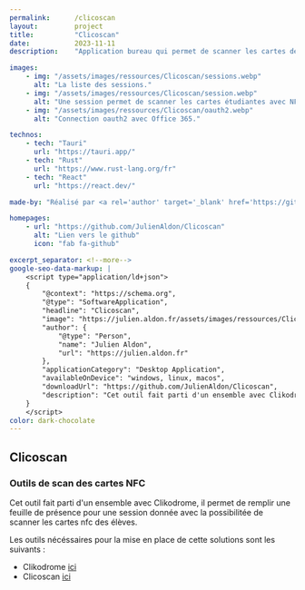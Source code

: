 ```yaml
---
permalink:      /clicoscan
layout:         project
title:          "Clicoscan"
date:           2023-11-11
description:    "Application bureau qui permet de scanner les cartes des élèves pour l'émargement à epitech Lyon."

images:
    - img: "/assets/images/ressources/Clicoscan/sessions.webp"
      alt: "La liste des sessions."
    - img: "/assets/images/ressources/Clicoscan/session.webp"
      alt: "Une session permet de scanner les cartes étudiantes avec NFC."
    - img: "/assets/images/ressources/Clicoscan/oauth2.webp"
      alt: "Connection oauth2 avec Office 365."

technos: 
    - tech: "Tauri"
      url: "https://tauri.app/"
    - tech: "Rust"
      url: "https://www.rust-lang.org/fr"
    - tech: "React"
      url: "https://react.dev/"

made-by: "Réalisé par <a rel='author' target='_blank' href='https://github.com/JulienAldon'>Julien Aldon</a>"

homepages:
    - url: "https://github.com/JulienAldon/Clicoscan"
      alt: "Lien vers le github"
      icon: "fab fa-github"

excerpt_separator: <!--more-->
google-seo-data-markup: |
    <script type="application/ld+json">
    {
        "@context": "https://schema.org",
        "@type": "SoftwareApplication",
        "headline": "Clicoscan",
        "image": "https://julien.aldon.fr/assets/images/ressources/Clicoscan/session.png",
        "author": {
            "@type": "Person",
            "name": "Julien Aldon",
            "url": "https://julien.aldon.fr"
        },
        "applicationCategory": "Desktop Application",
        "availableOnDevice": "windows, linux, macos",
        "downloadUrl": "https://github.com/JulienAldon/Clicoscan",
        "description": "Cet outil fait parti d'un ensemble avec Clikodrome, il permet de remplir une feuille de présence pour une session donnée avec la possibilitée de scanner les cartes nfc des élèves."
    }
    </script>
color: dark-chocolate
---
```

## Clicoscan
### Outils de scan des cartes NFC
Cet outil fait parti d'un ensemble avec Clikodrome, il permet de remplir une feuille de présence pour une session donnée avec la possibilitée de scanner les cartes nfc des élèves.
<!--more-->

Les outils nécéssaires pour la mise en place de cette solutions sont les suivants : 
- Clikodrome [ici](https://github.com/JulienAldon/Clikodrome)
- Clicoscan [ici](https://github.com/JulienAldon/Clicoscan)

